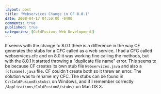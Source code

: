 ```yaml
---
layout: post
title: "Webservices Change in CF 8.0.1"
date: 2008-04-17 04:50:00 -0400
comments: true
published: true
categories: [ColdFusion, Web Development]
---
```


It seems with the change to 8.0.1 there is a difference in the 
way CF generates the stubs for a CFC called as a web service.  I had a 
CFC called webservices.cfc and on 8.0 it was working fine calling the 
methods, but with the 8.0.1 it started throwing a "duplicate file name" 
error.  This seems to be because CF creates its own stub file 
`Webservices.java` and also a `[cfcname].java` file.  CF couldn't create 
both so it threw an error.  The solution was to rename my CFC.  The 
stubs can be found in `C:\ColdFusion8\stubs\` on Windows, and if I 
remember correctly `/Applications/ColdFusion8/stubs/` on Mac OS X.